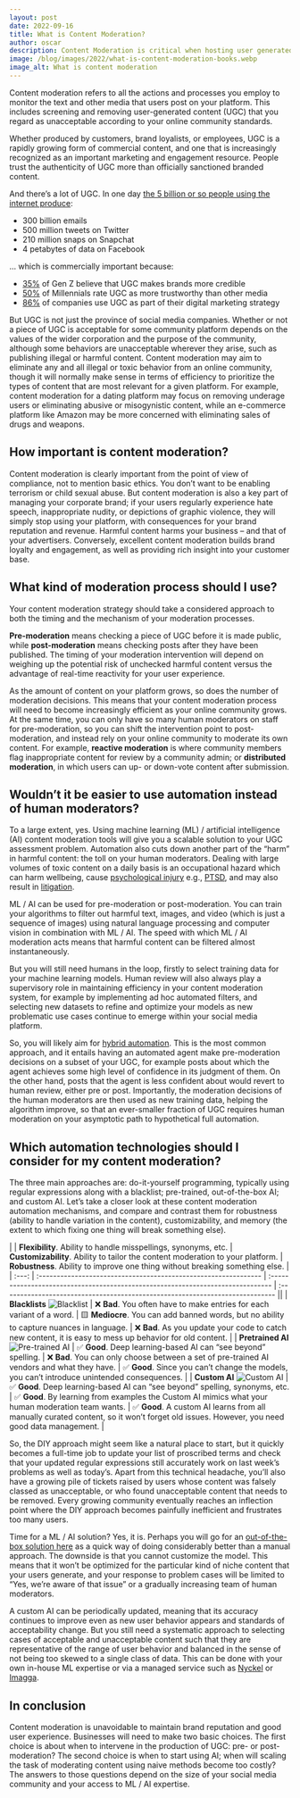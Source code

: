 ```yaml
---
layout: post
date: 2022-09-16
title: What is Content Moderation?
author: oscar
description: Content Moderation is critical when hosting user generated content. We break down the basic concepts and solutions.
image: /blog/images/2022/what-is-content-moderation-books.webp
image_alt: What is content moderation
---
```


Content moderation refers to all the actions and processes you employ to monitor the text and other media that users post on your platform. This includes screening and removing user-generated content (UGC) that you regard as unacceptable according to your online community standards.

Whether produced by customers, brand loyalists, or employees, UGC is a rapidly growing form of commercial content, and one that is increasingly recognized as an important marketing and engagement resource. People trust the authenticity of UGC more than officially sanctioned branded content.

And there’s a lot of UGC. In one day [the 5 billion or so people using the internet produce](https://seedscientific.com/how-much-data-is-created-every-day/):

* 300 billion emails
* 500 million tweets on Twitter
* 210 million snaps on Snapchat
* 4 petabytes of data on Facebook

... which is commercially important because:

* [35%](https://www.spiralytics.com/blog/hacking-brand-growth-with-user-generated-content-ugc/) of Gen Z believe that UGC makes brands more credible
* [50%](https://www.business2community.com/infographics/millennials-love-user-generated-content-infographic-01497502) of Millennials rate UGC as more trustworthy than other media
* [86%](https://www.spiralytics.com/blog/hacking-brand-growth-with-user-generated-content-ugc/) of companies use UGC as part of their digital marketing strategy

But UGC is not just the province of social media companies. Whether or not a piece of UGC is acceptable for some community platform depends on the values of the wider corporation and the purpose of the community, although some behaviors are unacceptable wherever they arise, such as publishing illegal or harmful content. Content moderation may aim to eliminate any and all illegal or toxic behavior from an online community, though it will normally make sense in terms of efficiency to prioritize the types of content that are most relevant for a given platform. For example, content moderation for a dating platform may focus on removing underage users or eliminating abusive or misogynistic content, while an e-commerce platform like Amazon may be more concerned with eliminating sales of drugs and weapons.

## How important is content moderation?

Content moderation is clearly important from the point of view of compliance, not to mention basic ethics. You don’t want to be enabling terrorism or child sexual abuse. But content moderation is also a key part of managing your corporate brand; if your users regularly experience hate speech, inappropriate nudity, or depictions of graphic violence, they will simply stop using your platform, with consequences for your brand reputation and revenue. Harmful content harms your business – and that of your advertisers. Conversely, excellent content moderation builds brand loyalty and engagement, as well as providing rich insight into your customer base.

## What kind of moderation process should I use?

Your content moderation strategy should take a considered approach to both the timing and the mechanism of your moderation processes.

**Pre-moderation** means checking a piece of UGC before it is made public, while **post-moderation** means checking posts after they have been published. The timing of your moderation intervention will depend on weighing up the potential risk of unchecked harmful content versus the advantage of real-time reactivity for your user experience.

As the amount of content on your platform grows, so does the number of moderation decisions. This means that your content moderation process will need to become increasingly efficient as your online community grows. At the same time, you can only have so many human moderators on staff for pre-moderation, so you can shift the intervention point to post-moderation, and instead rely on your online community to moderate its own content. For example, **reactive moderation** is where community members flag inappropriate content for review by a community admin; or **distributed moderation**, in which users can up- or down-vote content after submission.

## Wouldn’t it be easier to use automation instead of human moderators?

To a large extent, yes. Using machine learning (ML) / artificial intelligence (AI) content moderation tools will give you a scalable solution to your UGC assessment problem. Automation also cuts down another part of the “harm” in harmful content: the toll on your human moderators. Dealing with large volumes of toxic content on a daily basis is an occupational hazard which can harm wellbeing, cause [psychological injury](https://www.spectrumlabsai.com/content-moderation) e.g., [PTSD](<https://crowd.cs.vt.edu/wp-content/uploads/2021/02/CHI21_final__The_Psychological_Well_Being_of_Content_Moderators-2.pdf>), and may also result in [litigation](https://www.bbc.com/news/technology-52642633).

ML / AI can be used for pre-moderation or post-moderation. You can train your algorithms to filter out harmful text, images, and video (which is just a sequence of images) using natural language processing and computer vision in combination with ML / AI. The speed with which ML / AI moderation acts means that harmful content can be filtered almost instantaneously.

But you will still need humans in the loop, firstly to select training data for your machine learning models. Human review will also always play a supervisory role in maintaining efficiency in your content moderation system, for example by implementing ad hoc automated filters, and selecting new datasets to refine and optimize your models as new problematic use cases continue to emerge within your social media platform.

So, you will likely aim for [hybrid automation](https://www.nyckel.com/blog/custom-ai-assisted-content-moderation-pipeline/). This is the most common approach, and it entails having an automated agent make pre-moderation decisions on a subset of your UGC, for example posts about which the agent achieves some high level of confidence in its judgment of them. On the other hand, posts that the agent is less confident about would revert to human review, either pre or post. Importantly, the moderation decisions of the human moderators are then used as new training data, helping the algorithm improve, so that an ever-smaller fraction of UGC requires human moderation on your asymptotic path to hypothetical full automation.

## Which automation technologies should I consider for my content moderation?

The three main approaches are: do-it-yourself programming, typically using regular expressions along with a blacklist; pre-trained, out-of-the-box AI; and custom AI. Let’s take a closer look at these content moderation automation mechanisms, and compare and contrast them for robustness (ability to handle variation in the content), customizability, and memory (the extent to which fixing one thing will break something else).

|       | **Flexibility**. Ability to handle misspellings, synonyms, etc. | **Customizability**. Ability to tailor the content moderation to your platform. | **Robustness**. Ability to improve one thing without breaking something else. |
| :---: | :-------------------------------------------------------------- | :------------------------------------------------------------------------------ | :---------------------------------------------------------------------------- ||
|     **Blacklists** ![Blacklist](../images/2022/blacklist-icon.jpg)     | ❌ **Bad**. You often have to make entries for each variant of a word.             | 🟨 **Mediocre**. You can add banned words, but no ability to capture nuances in language.          | ❌ **Bad**. As you update your code to catch new content, it is easy to mess up behavior for old content.                                 |
| **Pretrained AI** ![Pre-trained AI](../images/2022/canned-ai-icon.jpg) | ✅ **Good**. Deep learning-based AI can “see beyond” spelling.                     | ❌ **Bad**. You can only choose between a set of pre-trained AI vendors and what they have.        | ✅ **Good**. Since you can’t change the models, you can’t introduce unintended consequences.                                              |
|     **Custom AI** ![Custom AI](../images/2022/custom-ai-icon.jpg)      | ✅ **Good**.   Deep learning-based AI can “see beyond” spelling, synonyms, etc. | ✅ **Good**. By learning from examples the Custom AI mimics what your human moderation team wants. | ✅ **Good**. A custom AI learns from all manually curated content, so it won’t forget old issues. However, you need good data management. |

So, the DIY approach might seem like a natural place to start, but it quickly becomes a full-time job to update your list of proscribed terms and check that your updated regular expressions still accurately work on last week’s problems as well as today’s. Apart from this technical headache, you’ll also have a growing pile of tickets raised by users whose content was falsely classed as unacceptable, or who found unacceptable content that needs to be removed. Every growing community eventually reaches an inflection point where the DIY approach becomes painfully inefficient and frustrates too many users.

Time for a ML / AI solution? Yes, it is. Perhaps you will go for an [out-of-the-box solution here](https://rapidapi.com/dev.nico/api/ai-powered-content-moderator/) as a quick way of doing considerably better than a manual approach. The downside is that you cannot customize the model. This means that it won’t be optimized for the particular kind of niche content that your users generate, and your response to problem cases will be limited to “Yes, we’re aware of that issue” or a gradually increasing team of human moderators.

A custom AI can be periodically updated, meaning that its accuracy continues to improve even as new user behavior appears and standards of acceptability change. But you still need a systematic approach to selecting cases of acceptable and unacceptable content such that they are representative of the range of user behavior and balanced in the sense of not being too skewed to a single class of data. This can be done with your own in-house ML expertise or via a managed service such as [Nyckel](https://www.nyckel.com) or [Imagga](https://imagga.com).

## In conclusion

Content moderation is unavoidable to maintain brand reputation and good user experience. Businesses will need to make two basic choices. The first choice is about when to intervene in the production of UGC: pre- or post-moderation? The second choice is when to start using AI; when will scaling the task of moderating content using naive methods become too costly? The answers to those questions depend on the size of your social media community and your access to ML / AI expertise.
